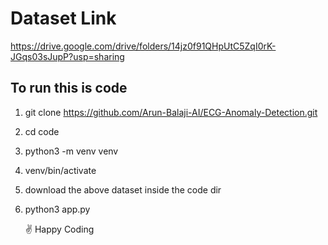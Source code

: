# Dataset Link
https://drive.google.com/drive/folders/14jz0f91QHpUtC5ZqI0rK-JGqs03sJupP?usp=sharing

## To run this is code
1. git clone https://github.com/Arun-Balaji-AI/ECG-Anomaly-Detection.git
2. cd code
3. python3 -m venv venv 
4. venv/bin/activate
5. download the above dataset inside the code dir
6. python3 app.py

      ✌️ Happy Coding
